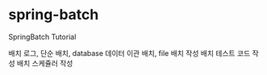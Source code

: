# spring-batch
SpringBatch Tutorial

배치 로그, 단순 배치, database 데이터 이관 배치, file 배치 작성
배치 테스트 코드 작성
배치 스케쥴러 작성
